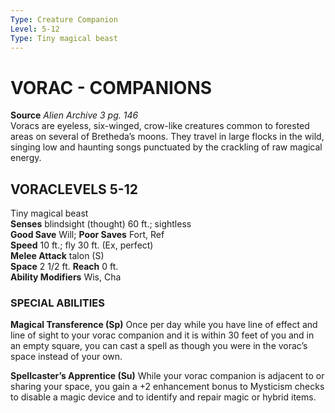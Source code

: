 ```yaml
---
Type: Creature Companion
Level: 5-12
Type: Tiny magical beast  
---
```

# VORAC - COMPANIONS

**Source** _Alien Archive 3 pg. 146_  
Voracs are eyeless, six-winged, crow-like creatures common to forested areas on several of Bretheda’s moons. They travel in large flocks in the wild, singing low and haunting songs punctuated by the crackling of raw magical energy.

## VORACLEVELS 5-12

Tiny magical beast  
**Senses** blindsight (thought) 60 ft.; sightless  
**Good Save** Will; **Poor Saves** Fort, Ref  
**Speed** 10 ft.; fly 30 ft. (Ex, perfect)  
**Melee Attack** talon (S)  
**Space** 2 1/2 ft. **Reach** 0 ft.  
**Ability Modifiers** Wis, Cha  

### SPECIAL ABILITIES

**Magical Transference (Sp)** Once per day while you have line of effect and line of sight to your vorac companion and it is within 30 feet of you and in an empty square, you can cast a spell as though you were in the vorac’s space instead of your own.

**Spellcaster’s Apprentice (Su)** While your vorac companion is adjacent to or sharing your space, you gain a +2 enhancement bonus to Mysticism checks to disable a magic device and to identify and repair magic or hybrid items.
